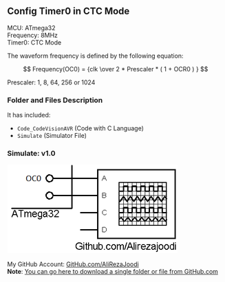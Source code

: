 ## Config Timer0 in CTC Mode

MCU:        ATmega32  
Frequency:  8MHz  
Timer0:     CTC Mode 

The waveform frequency is defined by the following equation:

$$ Frequency(OC0) = {clk \over 2 * Prescaler * ( 1 + OCR0 ) } $$

Prescaler: 1, 8, 64, 256 or 1024

### Folder and Files Description
It has included:
- `Code_CodeVisionAVR` (Code with C Language)
- `Simulate` (Simulator File)

### Simulate: v1.0
![](Simulate/v1.0.png)

My GitHub Account: [GitHub.com/AliRezaJoodi](https://github.com/AliRezaJoodi)  
**Note**: [You can go here to download a single folder or file from GitHub.com](https://minhaskamal.github.io/DownGit/#/home)
